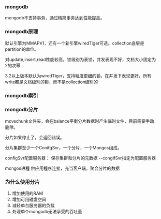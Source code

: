 ### mongodb

mongodb不支持事务，通过精简事务达到性能提高。

### mongodb原理

默认引擎为MMAPV1，还有一个新引擎wiredTiger可选。collection底层是partition的单位。

对update,insert,read性能较高，锁级别为表锁，并发表现不好，文档大小固定为2的次幂



3.2以上版本默认为wiredTiger，支持粒度更细的锁，在并发下表现更好，所有write都是文档级别的锁，而不是collection级别的

### mongodb索引



### mongodb分片

movechunk文件夹，会在balance平衡分片数据时产生临时文件，目前需要手动删除。

分片如果停止了，会返回错误。

分片集群至少一个ConifgSvr，一个分片，一个Mongos组成。

configSvr配置服务器： 保存集群和分片的元数据 --congifSvr指定为配置服务器

mongos进程 供应用程序连接，充当客户端，聚合分片的数据



### 为什么使用分片

1. 增加使用的RAM
2. 增加可用磁盘空间
3. 减轻单台服务器的负载
4. 处理单个mongodb无法承受的吞吐量